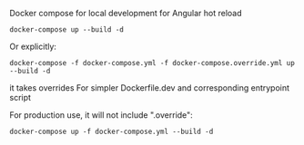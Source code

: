 Docker compose for local development for Angular hot reload
```
docker-compose up --build -d
```
Or explicitly:
```
docker-compose -f docker-compose.yml -f docker-compose.override.yml up --build -d
```
it takes overrides For simpler Dockerfile.dev and corresponding entrypoint script

For production use, it will not include ".override":
```
docker-compose up -f docker-compose.yml --build -d
```

